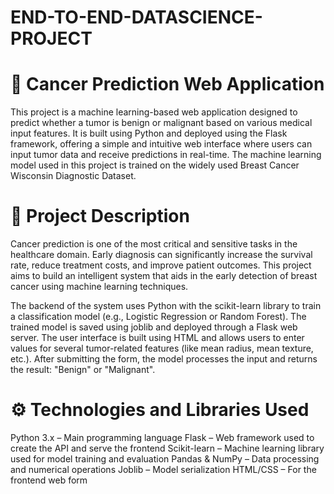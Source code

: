 # END-TO-END-DATASCIENCE-PROJECT
# 🧬 Cancer Prediction Web Application
This project is a machine learning-based web application designed to predict whether a tumor is benign or malignant based on various medical input features. It is built using Python and deployed using the Flask framework, offering a simple and intuitive web interface where users can input tumor data and receive predictions in real-time. The machine learning model used in this project is trained on the widely used Breast Cancer Wisconsin Diagnostic Dataset.

# 🧠 Project Description
Cancer prediction is one of the most critical and sensitive tasks in the healthcare domain. Early diagnosis can significantly increase the survival rate, reduce treatment costs, and improve patient outcomes. This project aims to build an intelligent system that aids in the early detection of breast cancer using machine learning techniques.

The backend of the system uses Python with the scikit-learn library to train a classification model (e.g., Logistic Regression or Random Forest). The trained model is saved using joblib and deployed through a Flask web server. The user interface is built using HTML and allows users to enter values for several tumor-related features (like mean radius, mean texture, etc.). After submitting the form, the model processes the input and returns the result: "Benign" or "Malignant".

# ⚙️ Technologies and Libraries Used
Python 3.x – Main programming language
Flask – Web framework used to create the API and serve the frontend
Scikit-learn – Machine learning library used for model training and evaluation
Pandas & NumPy – Data processing and numerical operations
Joblib – Model serialization
HTML/CSS – For the frontend web form
